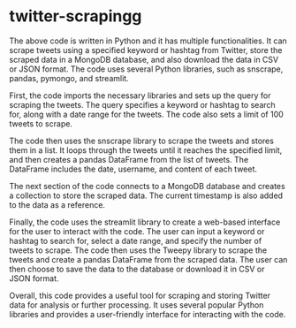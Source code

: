 # twitter-scrapingg
The above code is written in Python and it has multiple functionalities. 
It can scrape tweets using a specified keyword or hashtag from Twitter, store the scraped data in a MongoDB database, and also download the data in CSV or JSON format. 
The code uses several Python libraries, such as snscrape, pandas, pymongo, and streamlit.

First, the code imports the necessary libraries and sets up the query for scraping the tweets. 
The query specifies a keyword or hashtag to search for, along with a date range for the tweets. 
The code also sets a limit of 100 tweets to scrape.

The code then uses the snscrape library to scrape the tweets and stores them in a list. 
It loops through the tweets until it reaches the specified limit, and then creates a pandas DataFrame from the list of tweets. 
The DataFrame includes the date, username, and content of each tweet.

The next section of the code connects to a MongoDB database and creates a collection to store the scraped data.
The current timestamp is also added to the data as a reference.

Finally, the code uses the streamlit library to create a web-based interface for the user to interact with the code. 
The user can input a keyword or hashtag to search for, select a date range, and specify the number of tweets to scrape. 
The code then uses the Tweepy library to scrape the tweets and create a pandas DataFrame from the scraped data. 
The user can then choose to save the data to the database or download it in CSV or JSON format.

Overall, this code provides a useful tool for scraping and storing Twitter data for analysis or further processing. 
It uses several popular Python libraries and provides a user-friendly interface for interacting with the code.
